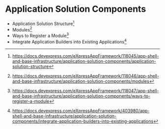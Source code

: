 # Application Solution Components


- Application Solution Structure[^1]
- Modules[^2]
- Ways to Register a Module[^3]
- Integrate Application Builders into Existing Applications[^4]


[^1]: https://docs.devexpress.com/eXpressAppFramework/118045/app-shell-and-base-infrastructure/application-solution-components/application-solution-structure
[^2]: https://docs.devexpress.com/eXpressAppFramework/118046/app-shell-and-base-infrastructure/application-solution-components/modules
[^3]: https://docs.devexpress.com/eXpressAppFramework/118047/app-shell-and-base-infrastructure/application-solution-components/ways-to-register-a-module
[^4]: https://docs.devexpress.com/eXpressAppFramework/403980/app-shell-and-base-infrastructure/application-solution-components/integrate-application-builders-into-existing-applications
